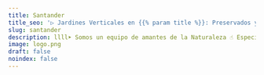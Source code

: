 ```yaml
---
title: Santander
title_seo: '▷ Jardines Verticales en {{% param title %}}: Preservados y Artificales'
slug: santander
description: llll➤ Somos un equipo de amantes de la Naturaleza ☝ Especializadas en Diseño de Interiores con Jardines Verticales en {{% param title %}}.
image: logo.png
draft: false
noindex: false
---
```

